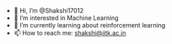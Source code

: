 - 👋 Hi, I’m @Shakshi17012
- 👀 I’m interested in Machine Learning
- 🌱 I’m currently learning about reinforcement learning
- 📫 How to reach me: shakshi@iitk.ac.in

<!---
Shakshi17012/Shakshi17012 is a ✨ special ✨ repository because its `README.md` (this file) appears on your GitHub profile.
You can click the Preview link to take a look at your changes.
--->
